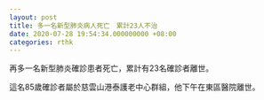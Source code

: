 ```yaml
---
layout: post
title: 多一名新型肺炎病人死亡　累計23人不治
date: 2020-07-28 19:54:34.000000000 +08:00
categories: rthk
---
```


再多一名新型肺炎確診患者死亡，累計有23名確診者離世。

這名85歲確診者屬於慈雲山港泰護老中心群組，他下午在東區醫院離世。
